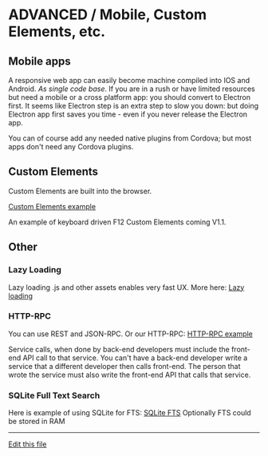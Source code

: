 
# ADVANCED / Mobile, Custom Elements, etc.


## Mobile apps

A responsive web app can easily become machine compiled into IOS and Android. *As single code base*. 
If you are in a rush or have limited resources but need a mobile or a cross platform app:
 you should convert to Electron first. It seems like Electron step is an extra step to slow you down: but doing Electron
 app first saves you time - even if you never release the Electron app.
 
You can of course add any needed native plugins from Cordova; but most apps don't need any Cordova plugins.

## Custom Elements

Custom Elements are built into the browser.

[Custom Elements example](https://github.com/intuition-dev/mbToolBelt/tree/master/custel/custel1)

An example of keyboard driven F12 Custom Elements coming V1.1.


## Other


### Lazy Loading

Lazy loading .js and other assets enables very fast UX. More here:
[Lazy loading](https://github.com/intuition-dev/mbToolBelt/tree/master/lazyLoading)


### HTTP-RPC 

You can use REST and JSON-RPC. Or our HTTP-RPC:
[HTTP-RPC example](https://github.com/intuition-dev/mbToolBelt/tree/master/http-rpc)

Service calls, when done by back-end developers must include the front-end API call to that
service. You can't have a back-end developer write a service that a different developer then calls front-end.
The person that wrote the service must also write the front-end API that calls that service.


### SQLite Full Text Search

Here is example of using SQLite for FTS:
[SQLite FTS](https://github.com/intuition-dev/INTU/blob/master/examples/CRUD/node-srv/lib/CDB.ts)
Optionally FTS could be stored in RAM


---
[Edit this file](https://github.com/intuition-dev/INTUDocs/tree/master/docs)

